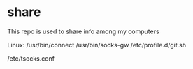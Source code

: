 share
=====

This repo is used to share info among my computers

Linux:
/usr/bin/connect
/usr/bin/socks-gw
/etc/profile.d/git.sh

/etc/tsocks.conf
